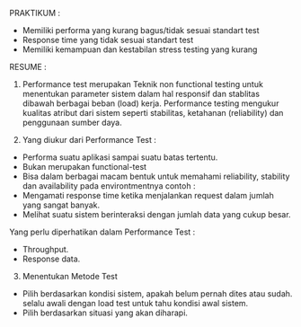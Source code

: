 PRAKTIKUM :

- Memiliki performa yang kurang bagus/tidak sesuai standart test
- Response time yang tidak sesuai standart test 
- Memiliki kemampuan dan kestabilan stress testing yang kurang

RESUME : 

1.  Performance test merupakan Teknik non functional testing untuk menentukan parameter sistem dalam hal responsif dan stablitas dibawah berbagai beban (load) kerja. 
Performance testing mengukur kualitas atribut dari sistem seperti stabilitas, ketahanan (reliability) dan penggunaan sumber daya. 

2. Yang diukur dari Performance Test :
- Performa suatu aplikasi sampai suatu batas tertentu. 
- Bukan merupakan functional-test
- Bisa dalam berbagai macam bentuk untuk memahami reliability, stability dan availability pada environtmentnya 
contoh :
 - Mengamati response time ketika menjalankan request dalam jumlah yang sangat banyak. 
- Melihat suatu sistem berinteraksi dengan jumlah data yang cukup besar. 

Yang perlu diperhatikan dalam Performance Test :
- Throughput. 
- Response data. 

3. Menentukan Metode Test 
- Pilih berdasarkan kondisi sistem, apakah belum pernah dites atau sudah. 
selalu awali dengan load test untuk tahu kondisi awal sistem. 
- Pilih berdasarkan situasi yang akan diharapi. 
